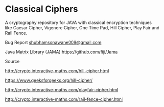 # Classical Ciphers
A cryptography repository for JAVA with classical encryption techniques like Caesar Cipher, Vigenere Cipher, One Time Pad, Hill Cipher, Play Fair and Rail Fence.

Bug Report
shubhamsonawane009@gmail.com

Java Matrix Library (JAMA)
https://github.com/fiji/Jama

Source

http://crypto.interactive-maths.com/hill-cipher.html

https://www.geeksforgeeks.org/hill-cipher/

http://crypto.interactive-maths.com/playfair-cipher.html

http://crypto.interactive-maths.com/rail-fence-cipher.html
